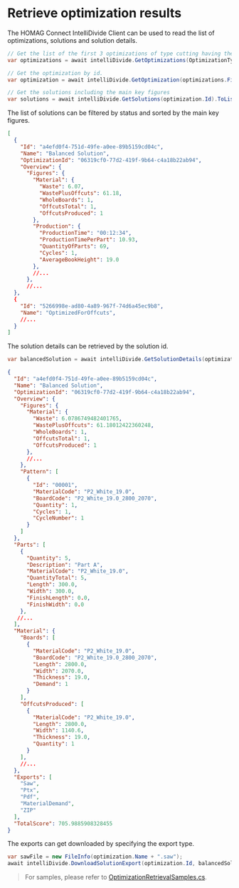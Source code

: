 # Retrieve optimization results

The HOMAG Connect IntelliDivide Client can be used to read the list of optimizations, solutions and solution details.

```c#
// Get the list of the first 3 optimizations of type cutting having the status optimized.
var optimizations = await intelliDivide.GetOptimizations(OptimizationType.Cutting, OptimizationStatus.Optimized, 5);

// Get the optimization by id.
var optimization = await intelliDivide.GetOptimization(optimizations.First().Id);

// Get the solutions including the main key figures
var solutions = await intelliDivide.GetSolutions(optimization.Id).ToListAsync();
``` 

The list of solutions can be filtered by status and sorted by the main key figures.

```json
[
  {
    "Id": "a4efd0f4-751d-49fe-a0ee-89b5159cd04c",
    "Name": "Balanced Solution",
    "OptimizationId": "06319cf0-77d2-419f-9b64-c4a18b22ab94",
    "Overview": {
      "Figures": {
        "Material": {
          "Waste": 6.07,
          "WastePlusOffcuts": 61.18,
          "WholeBoards": 1,
          "OffcutsTotal": 1,
          "OffcutsProduced": 1
        },
        "Production": {
          "ProductionTime": "00:12:34",
          "ProductionTimePerPart": 10.93,
          "QuantityOfParts": 69,
          "Cycles": 1,
          "AverageBookHeight": 19.0
        },     
        //...
      },
      //...
  },
  {
    "Id": "5266998e-ad80-4a89-967f-74d6a45ec9b8",
    "Name": "OptimizedForOffcuts",
    //...
  }
]

``` 

The solution details can be retrieved by the solution id.

```c#
var balancedSolution = await intelliDivide.GetSolutionDetails(optimization.Id, solutions.First().Id);
``` 

```json
{
  "Id": "a4efd0f4-751d-49fe-a0ee-89b5159cd04c",
  "Name": "Balanced Solution",
  "OptimizationId": "06319cf0-77d2-419f-9b64-c4a18b22ab94",
  "Overview": {
    "Figures": {
      "Material": {
        "Waste": 6.0786749482401765,
        "WastePlusOffcuts": 61.18012422360248,
        "WholeBoards": 1,
        "OffcutsTotal": 1,
        "OffcutsProduced": 1
      },
      //...
    },
    "Pattern": [
      {
        "Id": "00001",
        "MaterialCode": "P2_White_19.0",
        "BoardCode": "P2_White_19.0_2800_2070",
        "Quantity": 1,
        "Cycles": 1,
        "CycleNumber": 1
      }
    ]
  },
  "Parts": [
    {
      "Quantity": 5,
      "Description": "Part A",
      "MaterialCode": "P2_White_19.0",
      "QuantityTotal": 5,
      "Length": 300.0,
      "Width": 300.0,
      "FinishLength": 0.0,
      "FinishWidth": 0.0
    },
   //...
  ],
  "Material": {
    "Boards": [
      {
        "MaterialCode": "P2_White_19.0",
        "BoardCode": "P2_White_19.0_2800_2070",
        "Length": 2800.0,
        "Width": 2070.0,
        "Thickness": 19.0,
        "Demand": 1
      }
    ],    
    "OffcutsProduced": [
      {
        "MaterialCode": "P2_White_19.0",
        "Length": 2800.0,
        "Width": 1140.6,
        "Thickness": 19.0,
        "Quantity": 1
      }
    ],
    //...
  },
  "Exports": [
    "Saw",
    "Ptx",
    "Pdf",
    "MaterialDemand",
    "ZIP"
  ],
  "TotalScore": 705.9885908328455
}
``` 

The exports can get downloaded by specifying the export type.

```c#
var sawFile = new FileInfo(optimization.Name + ".saw");
await intelliDivide.DownloadSolutionExport(optimization.Id, balancedSolution.Id, SolutionExportType.Saw, sawFile);
``` 

> For samples, please refer to [OptimizationRetrievalSamples.cs](OptimizationRetrievalSamples.cs).
